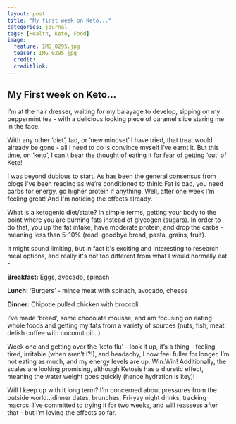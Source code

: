 ```yaml
---
layout: post
title: "My first week on Keto..."
categories: journal
tags: [Health, Keto, Food]
image:
  feature: IMG_0295.jpg
  teaser: IMG_0295.jpg
  credit:
  creditlink:
---
```


## My First week on Keto...

I'm at the hair dresser, waiting for my balayage to develop, sipping on my peppermint tea - with a delicious looking piece of caramel slice staring me in the face.

With any other ‘diet’, fad, or ‘new mindset’ I have tried, that treat would already be gone - all I need to do is convince myself I’ve earnt it. But this time, on ‘keto’, I can't bear the thought of eating it for fear of getting ‘out’ of Keto!

I was beyond dubious to start. As has been the general consensus from blogs I've been reading as we’re conditioned to think: Fat is bad, you need carbs for energy, go higher protein if anything. Well, after one week I'm feeling great! And I'm noticing the effects already. 

What is a ketogenic diet/state? In simple terms, getting your body to the point where you are burning fats instead of glycogen (sugars). In order to do that, you up the fat intake, have moderate protein, and drop the carbs - meaning less than 5-10% (read: goodbye bread, pasta, grains, fruit).

It might sound limiting, but in fact it's exciting and interesting to research meal options, and really it's not too different from what I would normally eat -

**Breakfast:**
Eggs, avocado, spinach

**Lunch:**
‘Burgers’ - mince meat with spinach, avocado, cheese

**Dinner:**
Chipotle pulled chicken with broccoli

I’ve made ‘bread’, some chocolate mousse, and am focusing on eating whole foods and getting my fats from a variety of sources (nuts, fish, meat, delish coffee with coconut oil…).

Week one and getting over the ‘keto flu’ - look it up, it’s a thing - feeling tired, irritable (when aren’t I?!), and headachy, I now feel fuller for longer, I’m not eating as much, and my energy levels are up. Win:Win! Additionally, the scales are looking promising, although Ketosis has a diuretic effect, meaning the water weight goes quickly (hence hydration is key)!

Will I keep up with it long term? I’m concerned about pressures from the outside world...dinner dates, brunches, Fri-yay night drinks, tracking macros. I’ve committed to trying it for two weeks, and will reassess after that - but I’m loving the effects so far.
